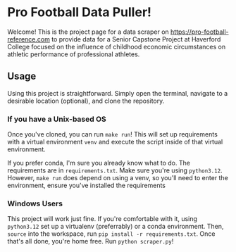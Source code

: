 # Pro Football Data Puller!
Welcome! This is the project page for a data scraper on https://pro-football-reference.com to provide data for a Senior Capstone Project at Haverford College focused on the influence of childhood economic circumstances on athletic performance of professional athletes.

## Usage
Using this project is straightforward. Simply open the terminal, navigate to a desirable location (optional), and clone the repository.

### If you have a Unix-based OS
Once you've cloned, you can run `make run`! This will set up requirements with a virtual environment `venv` and execute the script inside of that virtual environment.

If you prefer conda, I'm sure you already know what to do. The requirements are in `requirements.txt`. Make sure you're using `python3.12`.
However, `make run` does depend on using a venv, so you'll need to enter the environment, ensure you've installed the requirements

### Windows Users
This project will work just fine. If you're comfortable with it, using `python3.12` set up a virtualenv (preferrably) or a conda environment. Then, `source` into the workspace, run `pip install -r requirements.txt`. Once that's all done, you're home free. Run `python scraper.py`!
